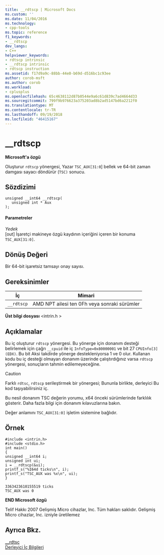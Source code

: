 ```yaml
---
title: __rdtscp | Microsoft Docs
ms.custom: ''
ms.date: 11/04/2016
ms.technology:
- cpp-tools
ms.topic: reference
f1_keywords:
- __rdtscp
dev_langs:
- C++
helpviewer_keywords:
- rdtscp intrinsic
- __rdtscp intrinsic
- rdtscp instruction
ms.assetid: f17d9a9c-88bb-44e0-b69d-d516bc1c93ee
author: corob-msft
ms.author: corob
ms.workload:
- cplusplus
ms.openlocfilehash: 65c4638112d87b0544e9a6c61d839c7ad4664d33
ms.sourcegitcommit: 799f9b976623a375203ad8b2ad5147bd6a2212f0
ms.translationtype: MT
ms.contentlocale: tr-TR
ms.lasthandoff: 09/19/2018
ms.locfileid: "46415167"
---
```

# <a name="rdtscp"></a>__rdtscp

**Microsoft'a özgü**

Oluşturur `rdtscp` yönergesi, Yazar `TSC_AUX[31:0`] bellek ve 64-bit zaman damgası sayacı döndürür (`TSC)` sonucu.

## <a name="syntax"></a>Sözdizimi

```
unsigned __int64 __rdtscp(
   unsigned int * Aux
);
```

#### <a name="parameters"></a>Parametreler

*Yedek*<br/>
[out] İşaretçi makineye özgü kaydının içeriğini içeren bir konuma `TSC_AUX[31:0]`.

## <a name="return-value"></a>Dönüş Değeri

Bir 64-bit işaretsiz tamsayı onay sayısı.

## <a name="requirements"></a>Gereksinimler

|İç|Mimari|
|---------------|------------------|
|`__rdtscp`|AMD NPT ailesi ten 0Fh veya sonraki sürümler|

**Üst bilgi dosyası** \<intrin.h >

## <a name="remarks"></a>Açıklamalar

Bu iç oluşturur `rdtscp` yönergesi. Bu yönerge için donanım desteği belirlemek için çağrı `__cpuid` ile iç `InfoType=0x80000001` ve bit 27 `CPUInfo[3] (EDX)`. Bu bit Aksi takdirde yönerge destekleniyorsa 1 ve 0 olur.  Kullanan kodu bu iç desteği olmayan donanım üzerinde çalıştırdığınız varsa `rdtscp` yönergesi, sonuçların tahmin edilemeyeceğine.

> [!CAUTION]
>  Farklı `rdtsc`, `rdtscp` serileştirmek bir yönergesi; Bununla birlikte, derleyici Bu kod taşıyabilirsiniz iç.

Bu nesil donanım TSC değerin yorumu, x64 önceki sürümlerinde farklılık gösterir.  Daha fazla bilgi için donanım kılavuzlarına bakın.

Değer anlamını `TSC_AUX[31:0]` işletim sistemine bağlıdır.

## <a name="example"></a>Örnek

```
#include <intrin.h>
#include <stdio.h>
int main()
{
unsigned __int64 i;
unsigned int ui;
i = __rdtscp(&ui);
printf_s("%I64d ticks\n", i);
printf_s("TSC_AUX was %x\n", ui);
}
```

```Output
3363423610155519 ticks
TSC_AUX was 0
```

**END Microsoft özgü**

Telif Hakkı 2007 Gelişmiş Micro cihazlar, Inc. Tüm hakları saklıdır. Gelişmiş Micro cihazlar, Inc. izniyle üretilemez

## <a name="see-also"></a>Ayrıca Bkz.

[__rdtsc](../intrinsics/rdtsc.md)<br/>
[Derleyici İç Bilgileri](../intrinsics/compiler-intrinsics.md)